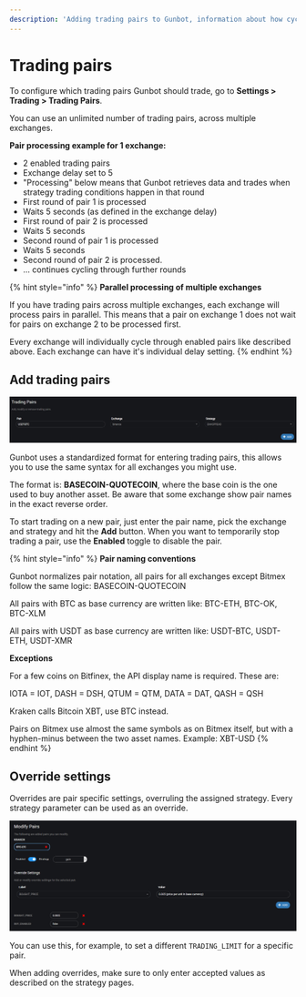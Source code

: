 ```yaml
---
description: 'Adding trading pairs to Gunbot, information about how cycling works.'
---
```


# Trading pairs

To configure which trading pairs Gunbot should trade, go to **Settings &gt; Trading &gt; Trading Pairs**.

You can use an unlimited number of trading pairs, across multiple exchanges.

**Pair processing example for 1 exchange:**

* 2 enabled trading pairs
* Exchange delay set to 5
* "Processing" below means that Gunbot retrieves data and trades when strategy trading conditions happen in that round
* First round of pair 1 is processed
* Waits 5 seconds \(as defined in the exchange delay\)
* First round of pair 2 is processed
* Waits 5 seconds
* Second round of pair 1 is processed
* Waits 5 seconds
* Second round of pair 2 is processed.
* ... continues cycling through further rounds

{% hint style="info" %}
**Parallel processing of multiple exchanges**

If you have trading pairs across multiple exchanges, each exchange will process pairs in parallel. This means that a pair on exchange 1 does not wait for pairs on exchange 2 to be processed first.

Every exchange will individually cycle through enabled pairs like described above. Each exchange can have it's individual delay setting.
{% endhint %}

## Add trading pairs

![](../../.gitbook/assets/image%20%2831%29.png)

Gunbot uses a standardized format for entering trading pairs, this allows you to use the same syntax for all exchanges you might use.

The format is: **BASECOIN-QUOTECOIN**, where the base coin is the one used to buy another asset. Be aware that some exchange show pair names in the exact reverse order.

To start trading on a new pair, just enter the pair name, pick the exchange and strategy and hit the **Add** button. When you want to temporarily stop trading a pair, use the **Enabled** toggle to disable the pair.

{% hint style="info" %}
**Pair naming conventions**

Gunbot normalizes pair notation, all pairs for all exchanges except Bitmex follow the same logic: BASECOIN-QUOTECOIN

All pairs with BTC as base currency are written like: BTC-ETH, BTC-OK, BTC-XLM

All pairs with USDT as base currency are written like: USDT-BTC, USDT-ETH, USDT-XMR

**Exceptions**

For a few coins on Bitfinex, the API display name is required. These are:

IOTA = IOT, DASH = DSH, QTUM = QTM, DATA = DAT, QASH = QSH

Kraken calls Bitcoin XBT, use BTC instead.

Pairs on Bitmex use almost the same symbols as on Bitmex itself, but with a hyphen-minus between the two asset names. Example: XBT-USD
{% endhint %}

## Override settings

Overrides are pair specific settings, overruling the assigned strategy. Every strategy parameter can be used as an override.

![](../../.gitbook/assets/image%20%2821%29.png)

You can use this, for example, to set a different `TRADING_LIMIT` for a specific pair.

When adding overrides, make sure to only enter accepted values as described on the strategy pages.

